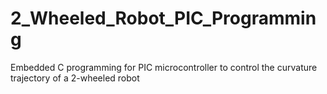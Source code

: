 # 2_Wheeled_Robot_PIC_Programming
Embedded C programming for PIC microcontroller to control the curvature trajectory of a 2-wheeled robot
